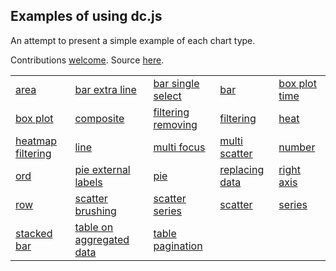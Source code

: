 <html><head><title>Index of dc.js examples</title>
<link rel="stylesheet" type="text/css" href="../css/bootstrap.min.css"></head>
<body><div class="container">
<h2>Examples of using dc.js</h2>
<p>An attempt to present a simple example of each chart type.</p>
<p>Contributions <a href="https://github.com/dc-js/dc.js/blob/master/CONTRIBUTING.md">welcome</a>.
Source <a href="https://github.com/dc-js/dc.js/tree/master/web/examples">
here</a>.</p>
<table class="table">
  <tr>
    <td><a href="area.html">area</a></td>
    <td><a href="bar-extra-line.html">bar extra line</a></td>
    <td><a href="bar-single-select.html">bar single select</a></td>
    <td><a href="bar.html">bar</a></td>
    <td><a href="box-plot-time.html">box plot time</a></td>
<tr>
  <tr>
    <td><a href="box-plot.html">box plot</a></td>
    <td><a href="composite.html">composite</a></td>
    <td><a href="filtering-removing.html">filtering removing</a></td>
    <td><a href="filtering.html">filtering</a></td>
    <td><a href="heat.html">heat</a></td>
<tr>
  <tr>
    <td><a href="heatmap-filtering.html">heatmap filtering</a></td>
    <td><a href="line.html">line</a></td>
    <td><a href="multi-focus.html">multi focus</a></td>
    <td><a href="multi-scatter.html">multi scatter</a></td>
    <td><a href="number.html">number</a></td>
<tr>
  <tr>
    <td><a href="ord.html">ord</a></td>
    <td><a href="pie-external-labels.html">pie external labels</a></td>
    <td><a href="pie.html">pie</a></td>
    <td><a href="replacing-data.html">replacing data</a></td>
    <td><a href="right-axis.html">right axis</a></td>
<tr>
  <tr>
    <td><a href="row.html">row</a></td>
    <td><a href="scatter-brushing.html">scatter brushing</a></td>
    <td><a href="scatter-series.html">scatter series</a></td>
    <td><a href="scatter.html">scatter</a></td>
    <td><a href="series.html">series</a></td>
<tr>
  <tr>
    <td><a href="stacked-bar.html">stacked bar</a></td>
    <td><a href="table-on-aggregated-data.html">table on aggregated data</a></td>
    <td><a href="table-pagination.html">table pagination</a></td>
<tr>
</table>
</div></body></html>
